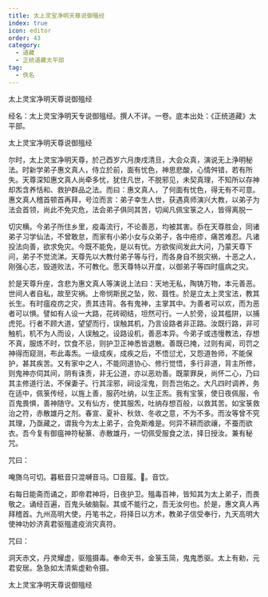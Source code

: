 ```yaml
---
title: 太上灵宝净明天尊说御殟经
index: true
icon: editor
order: 43
category:
  - 道藏
  - 正统道藏太平部
tag:
  - 佚名
---
```


太上灵宝净明天尊说御殟经  

经名：太上灵宝浄明天专说御殟经。撰人不详。一卷。底本出处：《正统道藏》太平部。  

太上灵宝净明天尊说御殟经  

尔时，太上灵宝净明天尊，於己酉岁六月庚戌清旦，大会众真，演说无上浄明秘法。时新学弟子惠文真人，侍立於前，面有忧色，神思悲酸，心情舛错，若有所失。天尊深知惠文真人尚牵多忧，犹住凡世，不脱邪见，未契真理，不知所以存神却炁含养恬和、救护群品之法。而曰：惠文真人，了何面有忧色，得无有不可意。惠文真人稽首顿首再拜，号泣而言：弟子幸生人世，获遇真师演兴大教，以弟子为法会首领，尚此不免灾危，法会弟子俱同其苦，切闻凡佩宝箓之人，皆得离脱一  

切灾横。今弟子所住乡里，疫毒流行，不论善恶，均被其害。忝在天尊胜会，同诸弟子习学仙法，不曾敢怠，而家有小弟小女与众弟子，各中疮疹，痛苦难忍。凡诸投法向善，欲求免灾。今既不能免，是以有忧。方欲俟间发此大问，乃蒙天尊下问，弟子不觉流涕。天尊先以大教付弟子等与行，而各身自不脱灾祸，十恶之人，刚强心志，毁道败法，不可教化。愿天尊特以开度，以御弟子等四时瘟病之灾。  

於是天尊升座，含悲为惠文真人等演说上法曰：天地无私，陶铸万物，本元善恶。世间人者自私，故至灾祸。上帝悯斯民之坠，败、聂性。於是立太上灵宝法，教其长生。有时瘟疫疠之灾，责其违背。各有鬼神，主掌其中。为善者可以欢，而为恶者可以惧。譬如有人设一大路，花砖砌结，坦然可行。一人於旁，设其槛阱，以捕虎兕。行者不顾大道，望望而行，误触其机，乃言设路者非正路。汝既行路，非可触机，机不为人而设，人误触之。设路设机，善恶本异。今弟子或违慢教法，存想不真，服炼不时，饮食不忌，则护卫正神悉皆退散。善既已掩，过则有闻，司罚之神得而窥测，布此毒炁。一级成疾，成疾之后，不悟愆尤，又怨道咎师，不能保护，甚其疾苦。又有家中之人，不能同道协心、修行觉悟，多行非道，背主所修，则鬼神亦伺其间，阴有诛责，非无公道，亦以恶劝善。既蒙罪戾，尚怀二心，乃曰其主修道行法，不保妻子。行其淫邪，祠设淫鬼，则吾岂佑之。大凡四时调养，务在适中，佩箓传经，以旌上善，服药吐纳，以生正炁。我有宝箓，使日夜佩服，令百鬼畏惧，善神随守。又有仙方，使其服炁，吐纳存想百般，以救其苦。如宝箓救治之符，赤散雄丹之剂。春宣、夏补、秋敛、冬收之意，不为不多。而汝等曾不究其理，乃亟藏之，谓我今为太上弟子，合免斯难是。何异不耕而欲禳，不蚕而欲衣。吾今复有御瘟神符秘篆、赤散雄丹，一切佩受服食之法，择日授汝。兼有秘咒。  

咒曰：  

唵旖乌可切。暮秪音只混嚩音马。□音履。。音饮。  

右每日能斋而诵之，即帝君神将，日夜护卫。殟毒百神，皆知其为太上弟子，而畏敬之。诵经百遍，百鬼头破脑裂。其或不能行之，吾无汝何也。於是，惠文真人再拜稽首。九州高明大使，丹笔书之，将择日以方术，教弟子信受奉行，九天高明大使神功妙济真君驱殟遣疫消灾真符。  

咒曰：  

洞天赤文，丹灵耀虚，驱殟摄毒。奉命天书，金箓玉简，鬼鬼悉驱。太上有勑，元君安居。急急如太清紫虚勑令摄。  

太上灵宝净明天尊说御殟经  
